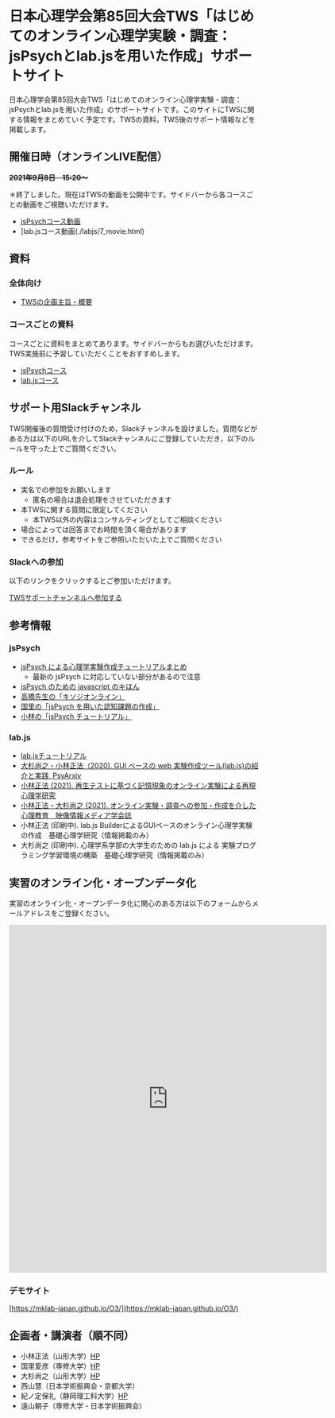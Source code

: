 # 日本心理学会第85回大会TWS「はじめてのオンライン心理学実験・調査：jsPsychとlab.jsを用いた作成」サポートサイト

日本心理学会第85回大会TWS「はじめてのオンライン心理学実験・調査：jsPsychとlab.jsを用いた作成」のサポートサイトです。このサイトにTWSに関する情報をまとめていく予定です。TWSの資料，TWS後のサポート情報などを掲載します。

## 開催日時（オンラインLIVE配信）

<del>**2021年9月8日　15:20〜**</del>

＊終了しました。現在はTWSの動画を公開中です。サイドバーから各コースごとの動画をご視聴いただけます。

 * [jsPsychコース動画](./jspsych/5_movie.html)
 * [lab.jsコース動画(./labjs/7_movie.html)


## 資料

### 全体向け

 * [TWSの企画主旨・概要](./introduction.html)

### コースごとの資料
コースごとに資料をまとめてあります。サイドバーからもお選びいただけます。TWS実施前に予習していただくことをおすすめします。

 * [jsPsychコース](./jspsych/README.md)
 * [lab.jsコース](./labjs/README.md)

## サポート用Slackチャンネル

TWS開催後の質問受け付けのため，Slackチャンネルを設けました。質問などがある方は以下のURLを介してSlackチャンネルにご登録していただき，以下のルールを守った上でご質問ください。

### ルール
* 実名での参加をお願いします
    * 匿名の場合は退会処理をさせていただきます
* 本TWSに関する質問に限定してください
    * 本TWS以外の内容はコンサルティングとしてご相談ください
* 場合によっては回答までお時間を頂く場合があります
* できるだけ，参考サイトをご参照いただいた上でご質問ください

### Slackへの参加

以下のリンクをクリックするとご参加いただけます。

[TWSサポートチャンネルへ参加する](https://join.slack.com/t/onlineexptws/shared_invite/zt-uwn4snn7-BNuLtpwBtK8JAq4wV4PCeg)

## 参考情報
### jsPsych
- [jsPsych による心理学実験作成チュートリアルまとめ](https://qiita.com/snishym/items/1e0511f8622282993ed1)
    - 最新の jsPsych に対応していない部分があるので注意
- [jsPsych のための javascript のキほん](https://zenn.dev/snishiyama/articles/99159c79dd02e824c148)
- [高橋先生の「キソジオンライン」](https://github.com/kohske/KisojiOnline)
- [国里の「jsPsych を用いた認知課題の作成」](https://kunisatolab.github.io/main/code_tips.html)
- [小林の「jsPsych チュートリアル」](https://www.notion.so/jsPsych-73cade0a2e044217aedf01b5845e8d4e)

### lab.js
*  [lab.jsチュートリアル](https://labjs.yucis.net/)
* [大杉尚之・小林正法（2020). GUI ベースの web 実験作成ツール(lab.js)の紹介と実践, PsyArxiv](https://psyarxiv.com/ym5sb/)
* [小林正法 (2021). 再生テストに基づく記憶現象のオンライン実験による再現 心理学研究](https://www.jstage.jst.go.jp/article/jjpsy/advpub/0/advpub_92.20213/_article/-char/ja/)
* [小林正法・大杉尚之 (2021). オンライン実験・調査への参加・作成を介した心理教育　映像情報メディア学会誌](https://www.ite.or.jp/content/journal/)
* 小林正法 (印刷中). lab.js BuilderによるGUIベースのオンライン心理学実験の作成　基礎心理学研究（情報掲載のみ）
* 大杉尚之 (印刷中). 心理学系学部の大学生のための lab.js による 実験プログラミング学習環境の構築　基礎心理学研究（情報掲載のみ）

## 実習のオンライン化・オープンデータ化
実習のオンライン化・オープンデータ化に関心のある方は以下のフォームからメールアドレスをご登録ください。

<iframe src="https://docs.google.com/forms/d/e/1FAIpQLSd9Y3N-9a3cfe6hS0N2FJkN04K48uOyNQiwPnAm2_hm4qpbqw/viewform?embedded=true" width="640" height="700" frameborder="0" marginheight="0" marginwidth="0">読み込んでいます…</iframe>

### デモサイト
[https://mklab-japan.github.io/O3/](https://mklab-japan.github.io/O3/)

## 企画者・講演者（順不同）
 * 小林正法（山形大学）[HP](https://mklab.info/)
 * 国里愛彦（専修大学）[HP](https://kunisatolab.github.io/main/index.html)
 * 大杉尚之（山形大学）[HP](http://tosugi2010.sakura.ne.jp/index.html)
 * 西山慧（日本学術振興会・京都大学）
 * 紀ノ定保礼（静岡理工科大学）[HP](https://sites.google.com/site/yasknsd/)
 * 遠山朝子（専修大学・日本学術振興会）
